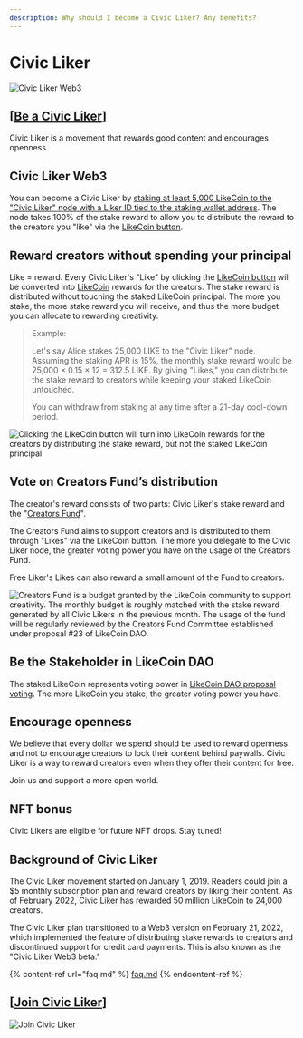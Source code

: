 ```yaml
---
description: Why should I become a Civic Liker? Any benefits?
---
```


# Civic Liker

![Civic Liker Web3](../../.gitbook/assets/LikeCoin\_AD110\_CLWeb3\_Banner1.png)

## \[[Be a **Civic Liker**](be-a-civic-liker.md)**]**

Civic Liker is a movement that rewards good content and encourages openness.

## Civic Liker Web3 <a href="#civic-liker-web3-beta" id="civic-liker-web3-beta"></a>

You can become a Civic Liker by [staking at least 5,000 LikeCoin to the "Civic Liker" node with a Liker ID tied to the staking wallet address](be-a-civic-liker.md). The node takes 100% of the stake reward to allow you to distribute the reward to the creators you "like" via the [LikeCoin button](../creator/).

## Reward creators without spending your principal

Like = reward. Every Civic Liker's "Like" by clicking the [LikeCoin button](../creator/) will be converted into [LikeCoin](https://like.co/) rewards for the creators. The stake reward is distributed without touching the staked LikeCoin principal. The more you stake, the more stake reward you will receive, and thus the more budget you can allocate to rewarding creativity.

> Example:
>
> Let's say Alice stakes 25,000 LIKE to the "Civic Liker" node. Assuming the staking APR is 15%, the monthly stake reward would be 25,000 × 0.15 × 12 = 312.5 LIKE. By giving "Likes," you can distribute the stake reward to creators while keeping your staked LikeCoin untouched.
>
> You can withdraw from staking at any time after a 21-day cool-down period.

![Clicking the LikeCoin button will turn into LikeCoin rewards for the creators by distributing the stake reward, but not the staked LikeCoin principal](<../../.gitbook/assets/image (83).png>)

## Vote on Creators Fund’s distribution <a href="#vote-on-creators-fund-s-distribution" id="vote-on-creators-fund-s-distribution"></a>

The creator's reward consists of two parts: Civic Liker's stake reward and the "[Creators Fund](creators-fund.md)".

The Creators Fund aims to support creators and is distributed to them through "Likes" via the LikeCoin button. The more you delegate to the Civic Liker node, the greater voting power you have on the usage of the Creators Fund.

Free Liker's Likes can also reward a small amount of the Fund to creators.

![Creators Fund is a budget granted by the LikeCoin community to support creativity. The monthly budget is roughly matched with the stake reward generated by all Civic Likers in the previous month. The usage of the fund will be regularly reviewed by the Creators Fund Committee established under proposal #23 of LikeCoin DAO.](<../../.gitbook/assets/group\_56\_copy\_4 (1).png>)

## Be the Stakeholder in LikeCoin DAO <a href="#be-the-stake-holder-in-likecoin-dao" id="be-the-stake-holder-in-likecoin-dao"></a>

The staked LikeCoin represents voting power in [LikeCoin DAO proposal voting](../../general-guides/governance/direct-vote/). The more LikeCoin you stake, the greater voting power you have.

## Encourage openness <a href="#be-the-stake-holder-in-likecoin-dao" id="be-the-stake-holder-in-likecoin-dao"></a>

We believe that every dollar we spend should be used to reward openness and not to encourage creators to lock their content behind paywalls. Civic Liker is a way to reward creators even when they offer their content for free.

Join us and support a more open world.

## NFT bonus <a href="#nft-bonus" id="nft-bonus"></a>

Civic Likers are eligible for future NFT drops. Stay tuned!

## Background of Civic Liker <a href="#background-of-civic-liker" id="background-of-civic-liker"></a>

The Civic Liker movement started on January 1, 2019. Readers could join a $5 monthly subscription plan and reward creators by liking their content. As of February 2022, Civic Liker has rewarded 50 million LikeCoin to 24,000 creators.

The Civic Liker plan transitioned to a Web3 version on February 21, 2022, which implemented the feature of distributing stake rewards to creators and discontinued support for credit card payments. This is also known as the "Civic Liker Web3 beta."

{% content-ref url="faq.md" %}
[faq.md](faq.md)
{% endcontent-ref %}

## \[[Join **Civic Liker**](be-a-civic-liker.md)]

![Join Civic Liker](<../../.gitbook/assets/Civic Liker.png>)
